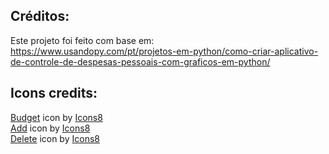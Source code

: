 ## Créditos:
Este projeto foi feito com base em:  
https://www.usandopy.com/pt/projetos-em-python/como-criar-aplicativo-de-controle-de-despesas-pessoais-com-graficos-em-python/

## Icons credits:
[Budget](https://icons8.com/icon/vOJR8rCbWi7A/budget) icon by [Icons8](https://icons8.com)  
[Add](https://icons8.com/icon/IA4hgI5aWiHD/add) icon by [Icons8](https://icons8.com)  
[Delete](https://icons8.com/icon/pre7LivdxKxJ/delete) icon by [Icons8](https://icons8.com)  
